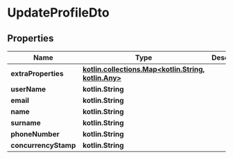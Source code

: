 
# UpdateProfileDto

## Properties
Name | Type | Description | Notes
------------ | ------------- | ------------- | -------------
**extraProperties** | [**kotlin.collections.Map&lt;kotlin.String, kotlin.Any&gt;**](kotlin.Any.md) |  |  [optional] [readonly]
**userName** | **kotlin.String** |  |  [optional]
**email** | **kotlin.String** |  |  [optional]
**name** | **kotlin.String** |  |  [optional]
**surname** | **kotlin.String** |  |  [optional]
**phoneNumber** | **kotlin.String** |  |  [optional]
**concurrencyStamp** | **kotlin.String** |  |  [optional]



